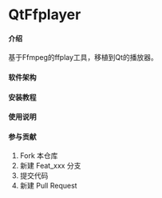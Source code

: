 # QtFfplayer

#### 介绍
基于Ffmpeg的ffplay工具，移植到Qt的播放器。

#### 软件架构


#### 安装教程


#### 使用说明



#### 参与贡献

1.  Fork 本仓库
2.  新建 Feat_xxx 分支
3.  提交代码
4.  新建 Pull Request

